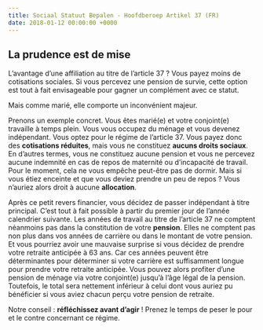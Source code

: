 ```yaml
---
title: Sociaal Statuut Bepalen - Hoofdberoep Artikel 37 (FR)
date: 2018-01-12 00:00:00 +0000
---
```

## La prudence est de mise

L’avantage d’une affiliation au titre de l’article 37 ? Vous payez moins de cotisations sociales. Si vous percevez une pension de survie, cette option est tout à fait envisageable pour gagner un complément avec ce statut.

Mais comme marié, elle comporte un inconvénient majeur.

Prenons un exemple concret. Vous êtes marié(e) et votre conjoint(e) travaille à temps plein. Vous vous occupez du ménage et vous devenez indépendant. Vous optez pour le régime de l’article 37. Vous payez donc des **cotisations réduites**, mais vous ne constituez **aucuns droits sociaux**. En d’autres termes, vous ne constituez aucune pension et vous ne percevez aucune indemnité en cas de repos de maternité ou d’incapacité de travail. Pour le moment, cela ne vous empêche peut-être pas de dormir. Mais si vous étiez enceinte et que vous deviez prendre un peu de repos ? Vous n’auriez alors droit à aucune **allocation**.

Après ce petit revers financier, vous décidez de passer indépendant à titre principal. C’est tout à fait possible à partir du premier jour de l’année calendrier suivante. Les années de travail au titre de l’article 37 ne comptent néanmoins pas dans la constitution de votre **pension**. Elles ne comptent pas non plus dans vos années de carrière ou dans le montant de votre pension. Et vous pourriez avoir une mauvaise surprise si vous décidez de prendre votre retraite anticipée à 63 ans. Car ces années peuvent être déterminantes pour déterminer si votre carrière est suffisamment longue pour prendre votre retraite anticipée. Vous pouvez alors profiter d’une pension de ménage via votre conjoint(e) jusqu’à l’âge légal de la pension. Toutefois, le total sera nettement inférieur à celui dont vous auriez pu bénéficier si vous aviez chacun perçu votre pension de retraite.

Notre conseil : **réfléchissez avant d’agir** ! Prenez le temps de peser le pour et le contre concernant ce régime.